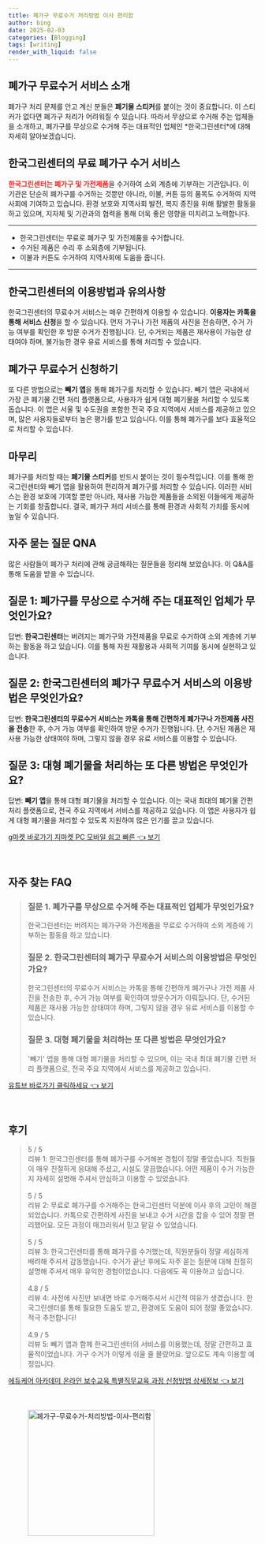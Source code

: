 ```yaml
---
title: 폐가구 무료수거 처리방법 이사 편리함
author: bing
date: 2025-02-03
categories: [Blogging]
tags: [writing]
render_with_liquid: false
---
```



<h2 id='폐가구_무료수거_서비스_소개'>폐가구 무료수거 서비스 소개</h2>

<p>폐가구 처리 문제를 안고 계신 분들은 <b>폐기물 스티커</b>를 붙이는 것이 중요합니다. 이 스티커가 없다면 폐가구 처리가 어려워질 수 있습니다. 따라서 무상으로 수거해 주는 업체들을 소개하고, 폐가구를 무상으로 수거해 주는 대표적인 업체인 *한국그린센터*에 대해 자세히 알아보겠습니다.</p>

<h2 id='한국그린센터_서비스'>한국그린센터의 무료 폐가구 수거 서비스</h2>

<p><b><span style="color: #ee2323;">한국그린센터는 폐가구 및 가전제품</span></b>을 수거하여 소외 계층에 기부하는 기관입니다. 이 기관은 단순히 폐가구를 수거하는 것뿐만 아니라, 이불, 커튼 등의 품목도 수거하여 지역사회에 기여하고 있습니다. 환경 보호와 지역사회 발전, 복지 증진을 위해 활발한 활동을 하고 있으며, 지자체 및 기관과의 협력을 통해 더욱 좋은 영향을 미치려고 노력합니다.</p>

<hr />

<ul>
    <li>한국그린센터는 무료로 폐가구 및 가전제품을 수거합니다.</li>
    <li>수거된 제품은 수리 후 소외층에 기부됩니다.</li>
    <li>이불과 커튼도 수거하여 지역사회에 도움을 줍니다.</li>
</ul>

<hr />

<h2 id='이용방법_및_유의사항'>한국그린센터의 이용방법과 유의사항</h2>

<p>한국그린센터의 무료수거 서비스는 매우 간편하게 이용할 수 있습니다. <b>이용자는 카톡을 통해 서비스 신청</b>을 할 수 있습니다. 먼저 가구나 가전 제품의 사진을 전송하면, 수거 가능 여부를 확인한 후 방문 수거가 진행됩니다. 단, 수거되는 제품은 재사용이 가능한 상태여야 하며, 불가능한 경우 유료 서비스를 통해 처리할 수 있습니다.</p>

<h2 id='다른_폐가구_처리_방법'>폐가구 무료수거 신청하기</h2>

<p>또 다른 방법으로는 <b>빼기 앱</b>을 통해 폐가구를 처리할 수 있습니다. 빼기 앱은 국내에서 가장 큰 폐기물 간편 처리 플랫폼으로, 사용자가 쉽게 대형 폐기물을 처리할 수 있도록 돕습니다. 이 앱은 서울 및 수도권을 포함한 전국 주요 지역에서 서비스를 제공하고 있으며, 많은 사용자들로부터 높은 평가를 받고 있습니다. 이를 통해 폐가구를 보다 효율적으로 처리할 수 있습니다.</p>

<h2 id='마무리'>마무리</h2>

<p>폐가구를 처리할 때는 <b>폐기물 스티커</b>를 반드시 붙이는 것이 필수적입니다. 이를 통해 한국그린센터와 빼기 앱을 활용하여 편리하게 폐가구를 처리할 수 있습니다. 이러한 서비스는 환경 보호에 기여할 뿐만 아니라, 재사용 가능한 제품들을 소외된 이들에게 제공하는 기회를 창출합니다. 결국, 폐가구 처리 서비스를 통해 환경과 사회적 가치를 동시에 높일 수 있습니다.</p>

<h2 id='자주_묻는_질문'>자주 묻는 질문 QNA</h2>

<p>많은 사람들이 폐가구 처리에 관해 궁금해하는 질문들을 정리해 보았습니다. 이 Q&A를 통해 도움을 받을 수 있습니다.</p>

<h2 id='질문_1'>질문 1: 폐가구를 무상으로 수거해 주는 대표적인 업체가 무엇인가요?</h2>

<p>답변: <b>한국그린센터</b>는 버려지는 폐가구와 가전제품을 무료로 수거하여 소외 계층에 기부하는 활동을 하고 있습니다. 이를 통해 자원 재활용과 사회적 기여를 동시에 실현하고 있습니다.</p>

<h2 id='질문_2'>질문 2: 한국그린센터의 폐가구 무료수거 서비스의 이용방법은 무엇인가요?</h2>

<p>답변: <b>한국그린센터의 무료수거 서비스는 카톡을 통해 간편하게 폐가구나 가전제품 사진을 전송</b>한 후, 수거 가능 여부를 확인하여 방문 수거가 진행됩니다. 단, 수거된 제품은 재사용 가능한 상태여야 하며, 그렇지 않을 경우 유료 서비스를 이용할 수 있습니다.</p>

<h2 id='질문_3'>질문 3: 대형 폐기물을 처리하는 또 다른 방법은 무엇인가요?</h2>

<p>답변: <b>빼기 앱</b>을 통해 대형 폐기물을 처리할 수 있습니다. 이는 국내 최대의 폐기물 간편 처리 플랫폼으로, 전국 주요 지역에서 서비스를 제공하고 있습니다. 이 앱은 사용자가 쉽게 대형 폐기물을 처리할 수 있도록 지원하여 많은 인기를 끌고 있습니다.</p>


<p><a class="click-button" title="g마켓 바로가기 지마켓 PC 모바일 쉽고 빠른" href="https://purplelist.github.io/posts/g%EB%A7%88%EC%BC%93-%EB%B0%94%EB%A1%9C%EA%B0%80%EA%B8%B0-%EC%A7%80%EB%A7%88%EC%BC%93-PC-%EB%AA%A8%EB%B0%94%EC%9D%BC-%EC%89%BD%EA%B3%A0-%EB%B9%A0%EB%A5%B8/" rel="dofollow">g마켓 바로가기 지마켓 PC 모바일 쉽고 빠른 👈 보기</a></p><br>
<h2 id='자주_찾는_FAQ'>자주 찾는 FAQ</h2>
<div itemscope="" itemtype="https://schema.org/FAQPage"> 
<blockquote> 
<div itemscope="" itemprop="mainEntity" itemtype="https://schema.org/Question"> 
<h3 itemprop="name">질문 1. 폐가구를 무상으로 수거해 주는 대표적인 업체가 무엇인가요?</h3> 
<div itemscope="" itemprop="acceptedAnswer" itemtype="https://schema.org/Answer"> 
<span itemprop="text"> 
<p>한국그린센터는 버려지는 폐가구와 가전제품을 무료로 수거하여 소외 계층에 기부하는 활동을 하고 있습니다.</p> 
</span> 
</div> 
</div> 

<div itemscope="" itemprop="mainEntity" itemtype="https://schema.org/Question"> 
<h3 itemprop="name">질문 2. 한국그린센터의 폐가구 무료수거 서비스의 이용방법은 무엇인가요?</h3> 
<div itemscope="" itemprop="acceptedAnswer" itemtype="https://schema.org/Answer"> 
<span itemprop="text"> 
<p>한국그린센터의 무료수거 서비스는 카톡을 통해 간편하게 폐가구나 가전 제품 사진을 전송한 후, 수거 가능 여부를 확인하여 방문수거가 이뤄집니다. 단, 수거된 제품은 재사용 가능한 상태여야 하며, 그렇지 않을 경우 유료 서비스를 이용할 수 있습니다.</p> 
</span> 
</div> 
</div> 

<div itemscope="" itemprop="mainEntity" itemtype="https://schema.org/Question"> 
<h3 itemprop="name">질문 3. 대형 폐기물을 처리하는 또 다른 방법은 무엇인가요?</h3> 
<div itemscope="" itemprop="acceptedAnswer" itemtype="https://schema.org/Answer"> 
<span itemprop="text"> 
<p>'빼기' 앱을 통해 대형 폐기물을 처리할 수 있으며, 이는 국내 최대 폐기물 간편 처리 플랫폼으로, 전국 주요 지역에서 서비스를 제공하고 있습니다.</p> 
</span> 
</div> 
</div> 
</blockquote> 
</div>
<p><a class="click-button" title="유튜브 바로가기 클릭하세요" href="https://purplelist.github.io/posts/%EC%9C%A0%ED%8A%9C%EB%B8%8C-%EB%B0%94%EB%A1%9C%EA%B0%80%EA%B8%B0-%ED%81%B4%EB%A6%AD%ED%95%98%EC%84%B8%EC%9A%94/" rel="dofollow">유튜브 바로가기 클릭하세요 👈 보기</a></p><br>
<h2 id='후기'>후기</h2>
<div itemscope itemtype="https://schema.org/Product">
  <blockquote>
  <div itemprop="review" itemscope itemtype="https://schema.org/Review">
      <div itemprop="reviewRating" itemscope itemtype="https://schema.org/Rating"> <span itemprop="ratingValue">5</span> / <span itemprop="bestRating">5</span> </div>
      <span itemprop="reviewBody">리뷰 1: 한국그린센터를 통해 폐가구를 수거해본 경험이 정말 좋았습니다. 직원들이 매우 친절하게 응대해 주셨고, 시설도 깔끔했습니다. 어떤 제품이 수거 가능한지 자세히 설명해 주셔서 안심하고 이용할 수 있었습니다.</span>
  </div>
  <br>
  <div itemprop="review" itemscope itemtype="https://schema.org/Review">
      <div itemprop="reviewRating" itemscope itemtype="https://schema.org/Rating"> <span itemprop="ratingValue">5</span> / <span itemprop="bestRating">5</span> </div>
      <span itemprop="reviewBody">리뷰 2: 무료로 폐가구를 수거해주는 한국그린센터 덕분에 이사 후의 고민이 해결되었습니다. 카톡으로 간편하게 사진을 보내고 수거 시간을 잡을 수 있어 정말 편리했어요. 모든 과정이 매끄러워서 믿고 맡길 수 있었습니다.</span>
  </div>
  <br>
  <div itemprop="review" itemscope itemtype="https://schema.org/Review">
      <div itemprop="reviewRating" itemscope itemtype="https://schema.org/Rating"> <span itemprop="ratingValue">5</span> / <span itemprop="bestRating">5</span> </div>
      <span itemprop="reviewBody">리뷰 3: 한국그린센터를 통해 폐가구를 수거했는데, 직원분들이 정말 세심하게 배려해 주셔서 감동했습니다. 수거가 끝난 후에도 자주 묻는 질문에 대해 친절히 설명해 주셔서 매우 유익한 경험이었습니다. 다음에도 꼭 이용하고 싶습니다.</span>
  </div>
  <br>
  <div itemprop="review" itemscope itemtype="https://schema.org/Review">
      <div itemprop="reviewRating" itemscope itemtype="https://schema.org/Rating"> <span itemprop="ratingValue">4.8</span> / <span itemprop="bestRating">5</span> </div>
      <span itemprop="reviewBody">리뷰 4: 사전에 사진만 보내면 바로 수거해주셔서 시간적 여유가 생겼습니다. 한국그린센터를 통해 필요한 도움도 받고, 환경에도 도움이 되어 정말 좋았습니다. 적극 추천합니다!</span>
  </div>
  <br>
  <div itemprop="review" itemscope itemtype="https://schema.org/Review">
      <div itemprop="reviewRating" itemscope itemtype="https://schema.org/Rating"> <span itemprop="ratingValue">4.9</span> / <span itemprop="bestRating">5</span> </div>
      <span itemprop="reviewBody">리뷰 5: 빼기 앱과 함께 한국그린센터의 서비스를 이용했는데, 정말 간편하고 효율적이었습니다. 가구 수거가 이렇게 쉬울 줄 몰랐어요. 앞으로도 계속 이용할 예정입니다.</span>
  </div>
  </blockquote>
</div>
<p><a class="click-button" title="에듀케어 아카데미 온라인 보수교육 특별직무교육 과정 신청방법 상세정보" href="https://purplelist.github.io/posts/%EC%97%90%EB%93%80%EC%BC%80%EC%96%B4-%EC%95%84%EC%B9%B4%EB%8D%B0%EB%AF%B8-%EC%98%A8%EB%9D%BC%EC%9D%B8-%EB%B3%B4%EC%88%98%EA%B5%90%EC%9C%A1-%ED%8A%B9%EB%B3%84%EC%A7%81%EB%AC%B4%EA%B5%90%EC%9C%A1-%EA%B3%BC%EC%A0%95-%EC%8B%A0%EC%B2%AD%EB%B0%A9%EB%B2%95-%EC%83%81%EC%84%B8%EC%A0%95%EB%B3%B4/" rel="dofollow">에듀케어 아카데미 온라인 보수교육 특별직무교육 과정 신청방법 상세정보 👈 보기</a></p><br>
<figure class="image"><img src="https://purplelist.github.io/assets/img/thumbnail/폐가구-무료수거-처리방법-이사-편리함.webp" alt="폐가구-무료수거-처리방법-이사-편리함" width="256" height="256"></figure>